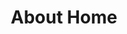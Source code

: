 ---
home: true
layout: PortfolioHome
title: About Home
icon: home
name: Mr.Hefung
avatar: https://tinypng.com/static/images/bamboo_isolated.webp
titles:
  - Collection of publicly available IPTV  channels from all over the world.
  - User editable database for TV channels.
  - Autoupdate iptv sources
---